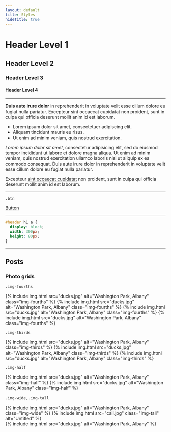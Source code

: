 ```yaml
---
layout: default
title: Styles
hideTitle: true
---
```


# Header Level 1

## Header Level 2

### Header Level 3

#### Header Level 4

---

**Duis aute irure dolor** in reprehenderit in voluptate velit esse cillum dolore eu fugiat nulla pariatur. Excepteur sint occaecat cupidatat non proident, sunt in culpa qui officia deserunt mollit anim id est laborum.

- Lorem ipsum dolor sit amet, consectetuer adipiscing elit.
- Aliquam tincidunt mauris eu risus.
- Ut enim ad minim veniam, quis nostrud exercitation.

_Lorem ipsum dolor sit amet_, consectetur adipisicing elit, sed do eiusmod tempor incididunt ut labore et dolore magna aliqua. Ut enim ad minim veniam, quis nostrud exercitation ullamco laboris nisi ut aliquip ex ea commodo consequat. Duis aute irure dolor in reprehenderit in voluptate velit esse cillum dolore eu fugiat nulla pariatur.

Excepteur [sint occaecat cupidatat](../) non proident, sunt in culpa qui officia deserunt mollit anim id est laborum.

---

`.btn`

<a href="../" class="btn">Button</a>

---

```css
#header h1 a {
  display: block;
  width: 300px;
  height: 80px;
}
```

---

## Posts

### Photo grids

`.img-fourths`

<div class="post">
<div class="photos">
{% include img.html src="ducks.jpg" alt="Washington Park, Albany" class="img-fourths" %}
{% include img.html src="ducks.jpg" alt="Washington Park, Albany" class="img-fourths" %}
{% include img.html src="ducks.jpg" alt="Washington Park, Albany" class="img-fourths" %}
{% include img.html src="ducks.jpg" alt="Washington Park, Albany" class="img-fourths" %}
</div>
</div>

`.img-thirds`

<div class="post">
<div class="photos">
{% include img.html src="ducks.jpg" alt="Washington Park, Albany" class="img-thirds" %}
{% include img.html src="ducks.jpg" alt="Washington Park, Albany" class="img-thirds" %}
{% include img.html src="ducks.jpg" alt="Washington Park, Albany" class="img-thirds" %}
</div>
</div>

`.img-half`

<div class="post">
<div class="photos">
{% include img.html src="ducks.jpg" alt="Washington Park, Albany" class="img-half" %}
{% include img.html src="ducks.jpg" alt="Washington Park, Albany" class="img-half" %}
</div>
</div>

`.img-wide`, `.img-tall`

<div class="post">
<div class="photos">
{% include img.html src="ducks.jpg" alt="Washington Park, Albany" class="img-wide" %}
{% include img.html src="cali.jpg" class="img-tall" alt="Untitled" %}
</div>
</div>

<div class="post">
<div class="photos">
{% include img.html src="ducks.jpg" alt="Washington Park, Albany" %}
</div>
</div>
